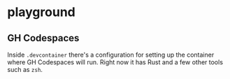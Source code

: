 # playground

## GH Codespaces

Inside `.devcontainer` there's a configuration for setting up the container where GH Codespaces will run.
Right now it has Rust and a few other tools such as `zsh`.